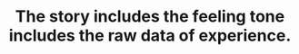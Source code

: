 ---
title: The story includes the feeling tone includes the raw data of experience.
tags: buddhism mindfulness
cccoingripsclear: true
---